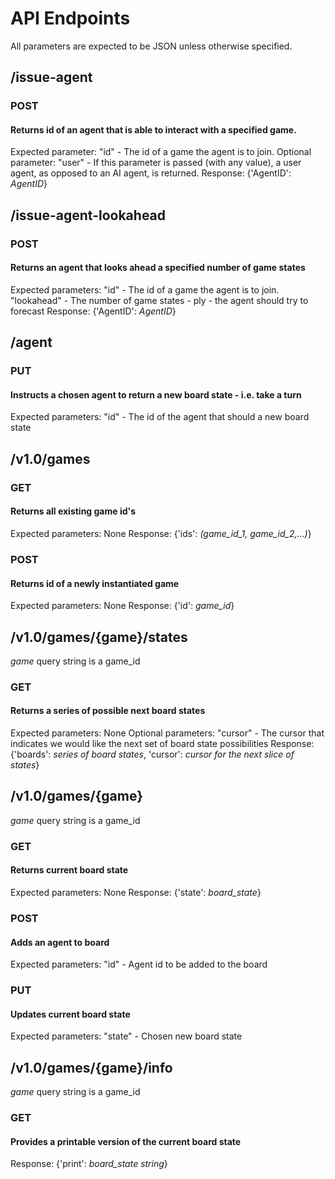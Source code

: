 # API Endpoints

All parameters are expected to be JSON unless otherwise specified.

## /issue-agent

### POST

#### Returns id of an agent that is able to interact with a specified game.

Expected parameter:
  "id" - The id of a game the agent is to join.
Optional parameter:
  "user" - If this parameter is passed (with any value), a user agent, as opposed to an AI agent, is returned.
Response:
  {'AgentID': *AgentID*}

## /issue-agent-lookahead

### POST

#### Returns an agent that looks ahead a specified number of game states

Expected parameters:
  "id" - The id of a game the agent is to join.
  "lookahead" - The number of game states - ply - the agent should try to forecast
Response:
  {'AgentID': *AgentID*}

## /agent

### PUT

#### Instructs a chosen agent to return a new board state - i.e. take a turn

Expected parameters:
  "id" - The id of the agent that should a new board state

## /v1.0/games

### GET

#### Returns all existing game id's

Expected parameters:
  None
Response:
  {'ids': *(game_id_1, game_id_2,...)*}

### POST

#### Returns id of a newly instantiated game

Expected parameters:
  None
Response:
  {'id': *game_id*}

## /v1.0/games/{game}/states
*game* query string is a game_id

### GET

#### Returns a series of possible next board states

Expected parameters:
  None
Optional parameters:
  "cursor" - The cursor that indicates we would like the next set of board state possibilities
Response:
  {'boards': *series of board states*, 'cursor': *cursor for the next slice of states*}

## /v1.0/games/{game}
*game* query string is a game_id

### GET

#### Returns current board state

Expected parameters:
  None
Response:
  {'state': *board_state*}

### POST

#### Adds an agent to board

Expected parameters:
  "id" - Agent id to be added to the board

### PUT

#### Updates current board state

Expected parameters:
  "state" - Chosen new board state

## /v1.0/games/{game}/info
*game* query string is a game_id

### GET

#### Provides a printable version of the current board state

Response:
  {'print': *board_state string*}
